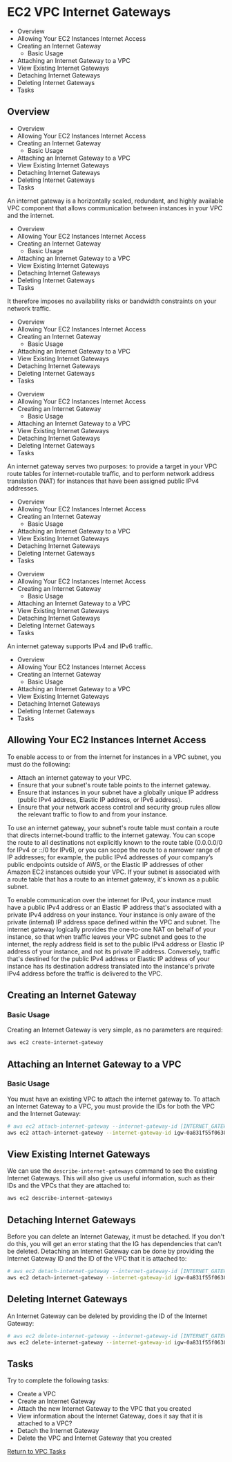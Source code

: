 # EC2 VPC Internet Gateways
<!--TOC_START-->
- Overview
- Allowing Your EC2 Instances Internet Access
- Creating an Internet Gateway
	- Basic Usage
- Attaching an Internet Gateway to a VPC
- View Existing Internet Gateways
- Detaching Internet Gateways
- Deleting Internet Gateways
- Tasks

<!--TOC_END-->
## Overview
<!--TOC_START-->
- Overview
- Allowing Your EC2 Instances Internet Access
- Creating an Internet Gateway
	- Basic Usage
- Attaching an Internet Gateway to a VPC
- View Existing Internet Gateways
- Detaching Internet Gateways
- Deleting Internet Gateways
- Tasks

<!--TOC_END-->
An internet gateway is a horizontally scaled, redundant, and highly available VPC component that allows communication between instances in your VPC and the internet.
<!--TOC_START-->
- Overview
- Allowing Your EC2 Instances Internet Access
- Creating an Internet Gateway
	- Basic Usage
- Attaching an Internet Gateway to a VPC
- View Existing Internet Gateways
- Detaching Internet Gateways
- Deleting Internet Gateways
- Tasks

<!--TOC_END-->
It therefore imposes no availability risks or bandwidth constraints on your network traffic.
<!--TOC_START-->
- Overview
- Allowing Your EC2 Instances Internet Access
- Creating an Internet Gateway
	- Basic Usage
- Attaching an Internet Gateway to a VPC
- View Existing Internet Gateways
- Detaching Internet Gateways
- Deleting Internet Gateways
- Tasks

<!--TOC_END-->

<!--TOC_START-->
- Overview
- Allowing Your EC2 Instances Internet Access
- Creating an Internet Gateway
	- Basic Usage
- Attaching an Internet Gateway to a VPC
- View Existing Internet Gateways
- Detaching Internet Gateways
- Deleting Internet Gateways
- Tasks

<!--TOC_END-->
An internet gateway serves two purposes: to provide a target in your VPC route tables for internet-routable traffic, and to perform network address translation (NAT) for instances that have been assigned public IPv4 addresses.
<!--TOC_START-->
- Overview
- Allowing Your EC2 Instances Internet Access
- Creating an Internet Gateway
	- Basic Usage
- Attaching an Internet Gateway to a VPC
- View Existing Internet Gateways
- Detaching Internet Gateways
- Deleting Internet Gateways
- Tasks

<!--TOC_END-->

<!--TOC_START-->
- Overview
- Allowing Your EC2 Instances Internet Access
- Creating an Internet Gateway
	- Basic Usage
- Attaching an Internet Gateway to a VPC
- View Existing Internet Gateways
- Detaching Internet Gateways
- Deleting Internet Gateways
- Tasks

<!--TOC_END-->
An internet gateway supports IPv4 and IPv6 traffic.
<!--TOC_START-->
- Overview
- Allowing Your EC2 Instances Internet Access
- Creating an Internet Gateway
	- Basic Usage
- Attaching an Internet Gateway to a VPC
- View Existing Internet Gateways
- Detaching Internet Gateways
- Deleting Internet Gateways
- Tasks

<!--TOC_END-->

## Allowing Your EC2 Instances Internet Access
To enable access to or from the internet for instances in a VPC subnet, you must do the following:
- Attach an internet gateway to your VPC.
- Ensure that your subnet's route table points to the internet gateway.
- Ensure that instances in your subnet have a globally unique IP address (public IPv4 address, Elastic IP address, or IPv6 address).
- Ensure that your network access control and security group rules allow the relevant traffic to flow to and from your instance.

To use an internet gateway, your subnet's route table must contain a route that directs internet-bound traffic to the internet gateway.
You can scope the route to all destinations not explicitly known to the route table (0.0.0.0/0 for IPv4 or ::/0 for IPv6), or you can scope the route to a narrower range of IP addresses; for example, the public IPv4 addresses of your company’s public endpoints outside of AWS, or the Elastic IP addresses of other Amazon EC2 instances outside your VPC.
If your subnet is associated with a route table that has a route to an internet gateway, it's known as a public subnet.

To enable communication over the internet for IPv4, your instance must have a public IPv4 address or an Elastic IP address that's associated with a private IPv4 address on your instance.
Your instance is only aware of the private (internal) IP address space defined within the VPC and subnet.
The internet gateway logically provides the one-to-one NAT on behalf of your instance, so that when traffic leaves your VPC subnet and goes to the internet, the reply address field is set to the public IPv4 address or Elastic IP address of your instance, and not its private IP address.
Conversely, traffic that's destined for the public IPv4 address or Elastic IP address of your instance has its destination address translated into the instance's private IPv4 address before the traffic is delivered to the VPC.

## Creating an Internet Gateway
### Basic Usage
Creating an Internet Gateway is very simple, as no parameters are required:
```bash
aws ec2 create-internet-gateway 
```

## Attaching an Internet Gateway to a VPC
### Basic Usage
You must have an existing VPC to attach the internet gateway to.
To attach an Internet Gateway to a VPC, you must provide the IDs for both the VPC and the Internet Gateway:
```bash
# aws ec2 attach-internet-gateway --internet-gateway-id [INTERNET_GATEWAY_ID] --vpc-id [VPC_ID]
aws ec2 attach-internet-gateway --internet-gateway-id igw-0a831f55f06387254 --vpc-id vpc-05207b1e60ee695c5
```

## View Existing Internet Gateways
We can use the `describe-internet-gateways` command to see the existing Internet Gateways.
This will also give us useful information, such as their IDs and the VPCs that they are attached to:
```bash
aws ec2 describe-internet-gateways
```

## Detaching Internet Gateways
Before you can delete an Internet Gateway, it must be detached. If you don't do this, you will get an error stating that the IG has dependencies that can't be deleted.
Detaching an Internet Gateway can be done by providing the Internet Gateway ID and the ID of the VPC that it is attached to:
```bash
# aws ec2 detach-internet-gateway --internet-gateway-id [INTERNET_GATEWAY_ID] --vpc-id [VPC_ID]
aws ec2 detach-internet-gateway --internet-gateway-id igw-0a831f55f06387254 --vpc-id vpc-05207b1e60ee695c5
```

## Deleting Internet Gateways
An Internet Gateway can be deleted by providing the ID of the Internet Gateway:
```bash
# aws ec2 delete-internet-gateway --internet-gateway-id [INTERNET_GATEWAY_ID]
aws ec2 delete-internet-gateway --internet-gateway-id igw-0a831f55f06387254
```

## Tasks
Try to complete the following tasks:
- Create a VPC
- Create an Internet Gateway
- Attach the new Internet Gateway to the VPC that you created
- View information about the Internet Gateway, does it say that it is attached to a VPC?
- Detach the Internet Gateway
- Delete the VPC and Internet Gateway that you created

[Return to VPC Tasks](../README.md#tasks)




